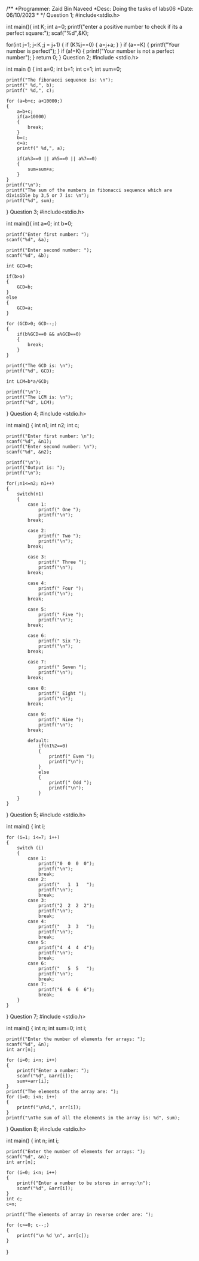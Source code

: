 /**
           *Programmer: Zaid Bin Naveed
           *Desc: Doing the tasks of labs06
           *Date: 06/10/2023
 *
 */
Question 1;
#include<stdio.h>

int main(){
int K;
int a=0;
printf("enter a positive number to check if its a perfect square:");
scaf("%d",&K);

for(int j=1; j<K ;j = j+1) {
if (K%j==0) {
a=j+a;
}
}
if (a==K) {
printf("Your number is perfect");
}
if (a!=K) {
printf("Your number is not a perfect number");
}
return 0;
}
Question 2;
#include <stdio.h>

int main ()
{
	int a=0;
	int b=1;
	int c=1;
	int sum=0;
	
	printf("The fibonacci sequence is: \n");
	printf(" %d,", b);
	printf(" %d,", c);
	
	for (a=b+c; a<10000;)
	{
		a=b+c;
		if(a>10000)
		{
			break;
		}
		b=c;
		c=a;
		printf(" %d,", a);
		
		if(a%3==0 || a%5==0 || a%7==0)
		{
			sum=sum+a;
		}
	}
	printf("\n");
	printf("The sum of the numbers in fibonacci sequence which are divisible by 3,5 or 7 is: \n");
	printf("%d", sum);
}
Question 3;
#include<stdio.h>

int main(){
	int a=0;
	int b=0;
	
	printf("Enter first number: ");
	scanf("%d", &a);	
	
	printf("Enter second number: ");
	scanf("%d", &b);
		
	int GCD=0;
	
	if(b>a)
	{
		GCD=b;
	}
	else
	{
		GCD=a;
	}
	
	for (GCD>0; GCD--;)
	{
		if(b%GCD==0 && a%GCD==0)
		{
			break;
		}
	}
	
	printf("The GCD is: \n");
	printf("%d", GCD);
	
	int LCM=b*a/GCD;
	
	printf("\n");
	printf("The LCM is: \n");
	printf("%d", LCM);
	
}
Question 4;
#include <stdio.h>

int main()
{
	int n1;
	int n2;
	int c;
	
	printf("Enter first number: \n");
	scanf("%d", &n1);
	printf("Enter second number: \n");
	scanf("%d", &n2);
	
	printf("\n");
	printf("Output is: ");
	printf("\n");
	
	for(;n1<=n2; n1++)
	{
		switch(n1)
		{
			case 1:
				printf(" One ");
				printf("\n");
			break;
			
			case 2:
				printf(" Two ");
				printf("\n");
			break;
			
			case 3:
				printf(" Three ");
				printf("\n");
			break;
			
			case 4:
				printf(" Four ");
				printf("\n");
			break;
			
			case 5:
				printf(" Five ");
				printf("\n");
			break;
			
			case 6:
				printf(" Six ");
				printf("\n");
			break;
			
			case 7:
				printf(" Seven ");
				printf("\n");
			break;
			
			case 8:
				printf(" Eight ");
				printf("\n");
			break;
			
			case 9:
				printf(" Nine ");
				printf("\n");
			break;
			
			default:
				if(n1%2==0)
				{
					printf(" Even ");
					printf("\n");
				}
				else 
				{
					printf(" Odd ");
					printf("\n");
				}
		}
	}
}
Question 5;
#include <stdio.h>

int main()
{
	int i;
	
	for (i=1; i<=7; i++)
	{
		switch (i)
		{
			case 1:
				printf("0  0  0  0");
				printf("\n");
				break;
			case 2:
				printf("   1  1   ");
				printf("\n");
				break;
			case 3:
				printf("2  2  2  2");
				printf("\n"); 
				break;
			case 4:
				printf("   3  3   ");
				printf("\n");
				break;
			case 5:
				printf("4  4  4  4");
				printf("\n");
				break;
			case 6:
				printf("   5  5   ");
				printf("\n");
				break;
			case 7:
				printf("6  6  6  6");
				break;
		}
	}
}
Question 7;
#include <stdio.h>

int main()
{
	int n;
	int sum=0;
	int i;
	
	printf("Enter the number of elements for arrays: ");
	scanf("%d", &n);
	int arr[n];
	
	for (i=0; i<n; i++)
	{
		printf("Enter a number: ");
		scanf("%d", &arr[i]);
		sum+=arr[i];
	}
	printf("The elements of the array are: ");
	for (i=0; i<n; i++)
	{
		printf("\n%d,", arr[i]);
	}
	printf("\nThe sum of all the elements in the array is: %d", sum);
}
Question 8;
#include <stdio.h>

int main()
{
	int n;
	int i;
	
	printf("Enter the number of elements for arrays: ");
	scanf("%d", &n);
	int arr[n];
	
	for (i=0; i<n; i++)
	{
		printf("Enter a number to be stores in array:\n");
		scanf("%d", &arr[i]);
	}
	int c;
	c=n;
	
	printf("The elements of array in reverse order are: ");
	
	for (c>=0; c--;)
	{
		printf("\n %d \n", arr[c]);
	}
}
